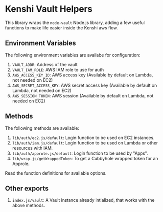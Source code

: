 # Kenshi Vault Helpers

This library wraps the `node-vault` Node.js library, adding a few useful functions
to make life easier inside the Kenshi aws flow.

## Environment Variables

The following environment variables are availabe for configuration:

1. `VAULT_ADDR`: Address of the vault
2. `VAULT_IAM_ROLE`: AWS IAM role to use for auth
3. `AWS_ACCESS_KEY_ID`: AWS access key (Available by default on Lambda, not needed on EC2)
4. `AWS_SECRET_ACCESS_KEY`: AWS secret access key (Available by default on Lambda, not needed on EC2)
5. `AWS_SESSION_TOKEN`: AWS session (Available by default on Lambda, not needed on EC2)

## Methods

The following methods are available:

1. `lib/auth/ec2.js/default`: Login function to be used on EC2 instances.
2. `lib/auth/iam.js/default`: Login function to be used on Lambda or other resources with IAM.
3. `lib/auth/approle.js/default`: Login function to be used by "Apps".
4. `lib/wrap.js/getWrappedToken`: To get a Cubbyhole wrapped token for an Approle.

Read the function definitions for available options.

## Other exports

1. `index.js/vault`: A Vault instance already intialized, that works with the above methods.
